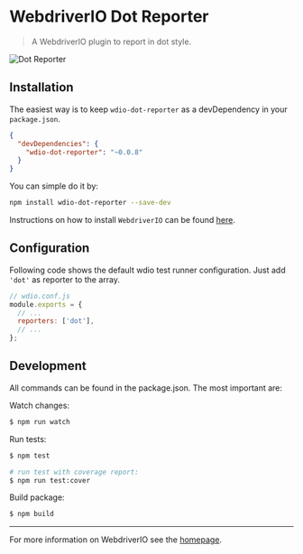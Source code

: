 WebdriverIO Dot Reporter
========================

> A WebdriverIO plugin to report in dot style.

![Dot Reporter](/img/dot.png "Dot Reporter")

## Installation

The easiest way is to keep `wdio-dot-reporter` as a devDependency in your `package.json`.

```json
{
  "devDependencies": {
    "wdio-dot-reporter": "~0.0.8"
  }
}
```

You can simple do it by:

```bash
npm install wdio-dot-reporter --save-dev
```

Instructions on how to install `WebdriverIO` can be found [here](/docs/gettingstarted.html).

## Configuration

Following code shows the default wdio test runner configuration. Just add `'dot'` as reporter
to the array.

```js
// wdio.conf.js
module.exports = {
  // ...
  reporters: ['dot'],
  // ...
};
```

## Development

All commands can be found in the package.json. The most important are:

Watch changes:

```sh
$ npm run watch
```

Run tests:

```sh
$ npm test

# run test with coverage report:
$ npm run test:cover
```

Build package:

```sh
$ npm build
```

----

For more information on WebdriverIO see the [homepage](http://webdriver.io).
